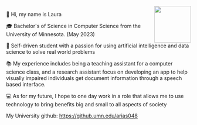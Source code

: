 
<img align="right" width="100" height="100" src="https://media.giphy.com/media/na5kHvSAGyR30kVXqZ/giphy.gif">

👋  Hi, my name is Laura

🎓 Bachelor's of Science in Computer Science from the University of Minnesota. (May 2023)

🌇 Self-driven student with a passion for using artificial intelligence and data science to solve real world problems

📚 My experience includes being a teaching assistant for a computer science class, and a research assistant focus on developing an app to help visually impaired individuals get document information through a speech based interface.

💻 As for my future, I hope to one day work in a role that allows me to use technology to bring benefits big and small to all aspects of society

My University github: https://github.umn.edu/arias048







<!--
📫 How to reach me ...

![til](https://media.giphy.com/media/u2pmTWUi0MXjyrMaVj/giphy.gif)
![til](https://media.giphy.com/media/NgurY1o4z080Jfoyzw/giphy.gif)
![til](https://media.giphy.com/media/L1R1tvI9svkIWwpVYr/giphy.gif)
https://media.giphy.com/media/jdPMeyv9rn0hZHh8n9/giphy.gif
https://media.giphy.com/media/4XXo8A7CIW1lZGgdhm/giphy.gif
https://media.giphy.com/media/na5kHvSAGyR30kVXqZ/giphy.gif
https://media.giphy.com/media/hB3CsPc5aAMC4xEKE0/giphy.gif
✨✨✨✨
--!>







